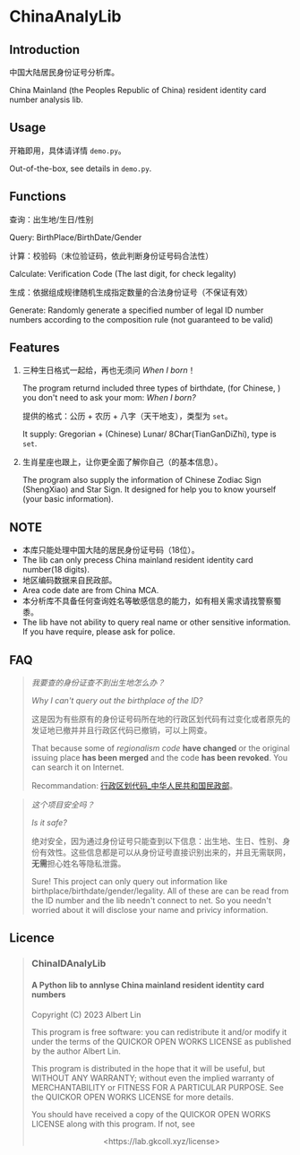# ChinaAnalyLib

## Introduction

中国大陆居民身份证号分析库。

China Mainland (the Peoples Republic of China) resident identity card number analysis lib.

## Usage

开箱即用，具体请详情 `demo.py`。

Out-of-the-box, see details in `demo.py`.


## Functions

查询：出生地/生日/性别

Query: BirthPlace/BirthDate/Gender

计算：校验码（末位验证码，依此判断身份证号码合法性）

Calculate: Verification Code (The last digit, for check legality)

生成：依据组成规律随机生成指定数量的合法身份证号（不保证有效）

Generate: Randomly generate a specified number of legal ID number numbers according to the composition rule (not guaranteed to be valid)

## Features

1. 三种生日格式一起给，再也无须问 *When I born*！

   The program returnd included three types of birthdate, (for Chinese, ) you don't need to ask your mom: *When I born?*

   提供的格式：公历 + 农历 + 八字（天干地支），类型为 `set`。

   It supply: Gregorian + (Chinese) Lunar/ 8Char(TianGanDiZhi), type is `set`.

2. 生肖星座也跟上，让你更全面了解你自己（的基本信息）。

   The program also supply the information of Chinese Zodiac Sign (ShengXiao) and Star Sign. It designed for help you to know yourself (your basic information).

## NOTE

* 本库只能处理中国大陆的居民身份证号码（18位）。
* The lib can only precess China mainland resident identity card number(18 digits).
* 地区编码数据来自民政部。
* Area code date are from China MCA.
* 本分析库不具备任何查询姓名等敏感信息的能力，如有相关需求请找警察蜀黍。
* The lib have not ability to query real name or other sensitive information. If you have require, please ask for police.

## FAQ

> *我要查的身份证查不到出生地怎么办？*
>
> *Why I can't query out the birthplace of the ID?*
>
> 这是因为有些原有的身份证号码所在地的行政区划代码有过变化或者原先的发证地已撤并并且行政区代码已撤销，可以上网查。
>
> That because some of *regionalism code* **have changed** or the original issuing place **has been merged** and the code **has been revoked**. You can search it on Internet.
>
> Recommandation: [行政区划代码_中华人民共和国民政部](https://www.mca.gov.cn/article/sj/xzqh/1980/)。

> *这个项目安全吗？*
>
> *Is it safe?*
>
> 绝对安全，因为通过身份证号只能查到以下信息：出生地、生日、性别、身份有效性。这些信息都是可以从身份证号直接识别出来的，并且无需联网，**无需**担心姓名等隐私泄露。
>
> Sure! This project can only query out information like birthplace/birthdate/gender/legality. All of these are can be read from the ID number and the lib needn't connect to net. So you needn't worried about it will disclose your name and privicy information.


## Licence

> ### ChinaIDAnalyLib
>
> #### A Python lib to annlyse China mainland resident identity card numbers
>
> Copyright (C) 2023 Albert Lin
>
> This program is free software: you can redistribute it and/or modify it under the terms of the QUICKOR OPEN WORKS LICENSE as published by the author Albert Lin.
>
> This program is distributed in the hope that it will be useful, but WITHOUT ANY WARRANTY; without even the implied warranty of MERCHANTABILITY or FITNESS FOR A PARTICULAR PURPOSE.  See the QUICKOR OPEN WORKS LICENSE for more details.
>
> You should have received a copy of the QUICKOR OPEN WORKS LICENSE along with this program. If not, see
>
> <center>&lt;https://lab.gkcoll.xyz/license&gt;<center>


